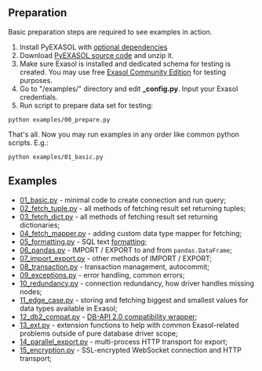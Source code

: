 ## Preparation
Basic preparation steps are required to see examples in action.

1. Install PyEXASOL with [optional dependencies](/docs/DEPENDENCIES.md)
2. Download [PyEXASOL source code](https://github.com/badoo/pyexasol/archive/master.zip) and unzip it.
3. Make sure Exasol is installed and dedicated schema for testing is created. You may use free [Exasol Community Edition](https://www.exasol.com/portal/display/DOWNLOAD/Free+Trial) for testing purposes.
4. Go to "/examples/" directory and edit **\_config.py**. Input your Exasol credentials.
5. Run script to prepare data set for testing:
```
python examples/00_prepare.py
```

That's all. Now you may run examples in any order like common python scripts. E.g.:
```
python examples/01_basic.py
```

## Examples

- [01_basic.py](/examples/01_basic.py) - minimal code to create connection and run query;
- [02_fetch_tuple.py](/examples/02_fetch_tuple.py) - all methods of fetching result set returning tuples;
- [03_fetch_dict.py](/examples/03_fetch_dict.py) - all methods of fetching result set returning dictionaries;
- [04_fetch_mapper.py](/examples/04_fetch_mapper.py) - adding custom data type mapper for fetching;
- [05_formatting.py](/examples/05_formatting.py) - SQL text [formatting](/docs/SQL_FORMATTING.md);
- [06_pandas.py](/examples/06_pandas.py) - IMPORT / EXPORT to and from `pandas.DataFrame`;
- [07_import_export.py](/examples/07_import_export.py) - other methods of IMPORT / EXPORT;
- [08_transaction.py](/examples/08_transaction.py) - transaction management, autocommit;
- [09_exceptions.py](/examples/09_exceptions.py) - error handling, common errors;
- [10_redundancy.py](/examples/10_redundancy.py) - connection redundancy, how driver handles missing nodes;
- [11_edge_case.py](/examples/11_edge_case.py) - storing and fetching biggest and smallest values for data types available in Exasol;
- [12_db2_compat.py](/examples/12_db2_compat.py) - [DB-API 2.0 compatibility wrapper](/docs/DBAPI_COMPAT.md);
- [13_ext.py](/examples/13_ext.py) - extension functions to help with common Exasol-related problems outside of pure database driver scope;
- [14_parallel_export.py](/examples/14_parallel_export.py) - multi-process HTTP transport for export;
- [15_encryption.py](/examples/15_encryption.py) - SSL-encrypted WebSocket connection and HTTP transport;
